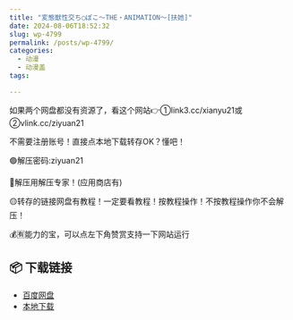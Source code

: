 ```yaml
---
title: "変態獣性交ち◯ぽこ～THE・ANIMATION～[扶她]"
date: 2024-08-06T18:52:32
slug: wp-4799
permalink: /posts/wp-4799/
categories:
  - 动漫
  - 动漫盖
tags:

---
```


如果两个网盘都没有资源了，看这个网站👉①link3.cc/xianyu21或②vlink.cc/ziyuan21

不需要注册账号！直接点本地下载转存OK？懂吧！

🟢解压密码:ziyuan21

🔵解压用解压专家！(应用商店有)

🟡转存的链接网盘有教程！一定要看教程！按教程操作！不按教程操作你不会解压！

💰🈶能力的宝，可以点左下角赞赏支持一下网站运行

## 📦 下载链接
- [百度网盘](https://blziyuan21.com/pay-download/4799?key=ba6e14d9bc&down_id=0)
- [本地下载](https://blziyuan21.com/pay-download/4799?key=ba6e14d9bc&down_id=1)

